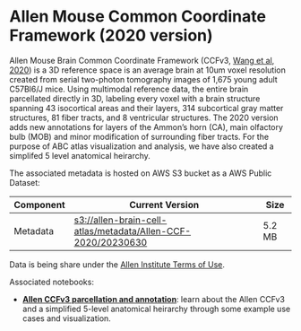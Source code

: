 # Allen Mouse Common Coordinate Framework (2020 version)
Allen Mouse Brain Common Coordinate Framework (CCFv3, [Wang et al, 2020](https://doi.org/10.1016/j.cell.2020.04.007)) is a 3D reference space is an average brain at 10um voxel resolution created from serial two-photon tomography images of 1,675 young adult C57Bl6/J mice. Using multimodal reference data, the entire brain parcellated directly in 3D, labeling every voxel with a brain structure spanning 43 isocortical areas and their layers, 314 subcortical gray matter structures, 81 fiber tracts, and 8 ventricular structures. The 2020 version adds new annotations for layers of the Ammon’s horn (CA), main olfactory bulb (MOB) and minor modification of surrounding fiber tracts. For the purpose of ABC atlas visualization and analysis, we have also created a simplifed 5 level anatomical heirarchy. 

The associated metadata is hosted on AWS S3 bucket as a AWS Public Dataset:

| Component | Current Version | Size |
|---|--|--|
| Metadata | [s3://allen-brain-cell-atlas/metadata/Allen-CCF-2020/20230630](https://allen-brain-cell-atlas.s3.us-west-2.amazonaws.com/index.html#metadata/Allen-CCF-2020/20230630/) | 5.2 MB |

Data is being share under the [Allen Institute Terms of Use](https://alleninstitute.org/terms-of-use/).

Associated notebooks:
* [**Allen CCFv3 parcellation and annotation**](notebooks/ccf_and_parcellation_annotation_tutorial.ipynb): learn about the Allen CCFv3 and a simplified 5-level anatomical heirarchy through some example use cases and visualization.
